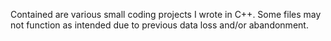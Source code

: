 Contained are various small coding projects I wrote in C++. Some files may not function as intended due to previous data loss and/or abandonment.
